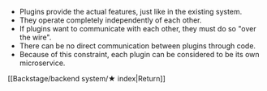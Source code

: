- Plugins provide the actual features, just like in the existing system.
- They operate completely independently of each other.
- If plugins want to communicate with each other, they must do so "over the wire". 
- There can be no direct communication between plugins through code.
- Because of this constraint, each plugin can be considered to be its own microservice.

[[Backstage/backend system/★ index|Return]]